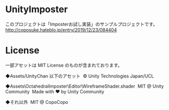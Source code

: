 # UnityImposter

このプロジェクトは「Imposterお試し実装」のサンプルプロジェクトです。
http://coposuke.hateblo.jp/entry/2019/12/23/084404

# License
一部アセットは MIT License のものが含まれております。

◆Assets/UnityChan 以下のアセット
&nbsp;© Unity Technologies Japan/UCL

◆Assets\OctahedralImposter\Editor\WireframeShader.shader
&nbsp;MIT @ Unity Community
&nbsp;Made with ❤️ by Unity Community

◆それ以外
&nbsp;MIT @ CopoCopo
